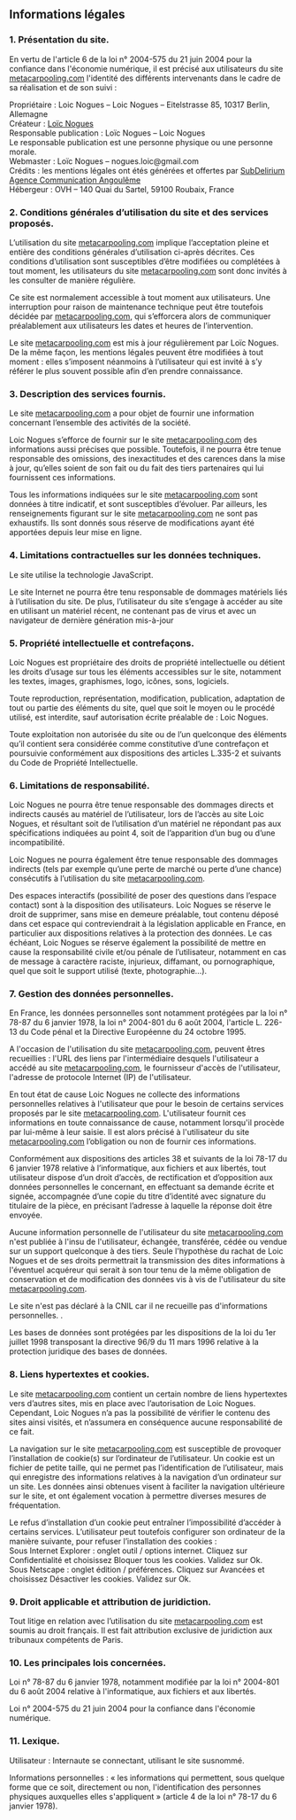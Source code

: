 <h2>Informations légales</h2>
<h3>1. Présentation du site.</h3>
<p>En vertu de l'article 6 de la loi n° 2004-575 du 21 juin 2004 pour la confiance dans l'économie numérique, il est précisé aux utilisateurs du site <a href="http://metacarpooling.com/" title="Loic Nogues - metacarpooling.com">metacarpooling.com</a> l'identité des différents intervenants dans le cadre de sa réalisation et de son suivi :</p>
<p>Propriétaire : Loic Nogues – Loic Nogues – Eitelstrasse 85, 10317 Berlin, Allemagne<br>
Créateur  : <a href="loicnogu.es">Loïc Nogues</a><br>
Responsable publication : Loïc Nogues – Loic Nogues<br>
Le responsable publication est une personne physique ou une personne morale.<br>
Webmaster : Loïc Nogues – nogues.loic@gmail.com<br>
Crédits : les mentions légales ont étés générées et offertes par <a href="http://www.subdelirium.com/" title="Agence Web Angoulême">SubDelirium Agence Communication Angoulême</a><br>
Hébergeur : OVH – 140 Quai du Sartel, 59100 Roubaix, France </p>
<h3>2. Conditions générales d’utilisation du site et des services proposés.</h3>
<p>L’utilisation du site <a href="http://metacarpooling.com/" title="Loic Nogues - metacarpooling.com">metacarpooling.com</a> implique l’acceptation pleine et entière des conditions générales d’utilisation ci-après décrites. Ces conditions d’utilisation sont susceptibles d’être modifiées ou complétées à tout moment, les utilisateurs du site <a href="http://metacarpooling.com/" title="Loic Nogues - metacarpooling.com">metacarpooling.com</a> sont donc invités à les consulter de manière régulière.</p>
<p>Ce site est normalement accessible à tout moment aux utilisateurs. Une interruption pour raison de maintenance technique peut être toutefois décidée par <a href="http://metacarpooling.com/" title="Loic Nogues - metacarpooling.com">metacarpooling.com</a>, qui s’efforcera alors de communiquer préalablement aux utilisateurs les dates et heures de l’intervention.</p>
<p>Le site <a href="http://metacarpooling.com/" title="Loic Nogues - metacarpooling.com">metacarpooling.com</a> est mis à jour régulièrement par Loïc Nogues. De la même façon, les mentions légales peuvent être modifiées à tout moment : elles s’imposent néanmoins à l’utilisateur qui est invité à s’y référer le plus souvent possible afin d’en prendre connaissance.</p>
<h3>3. Description des services fournis.</h3>
<p>Le site <a href="http://metacarpooling.com/" title="Loic Nogues - metacarpooling.com">metacarpooling.com</a> a pour objet de fournir une information concernant l’ensemble des activités de la société.</p>
<p>Loic Nogues s’efforce de fournir sur le site <a href="http://metacarpooling.com/" title="Loic Nogues - metacarpooling.com">metacarpooling.com</a> des informations aussi précises que possible. Toutefois, il ne pourra être tenue responsable des omissions, des inexactitudes et des carences dans la mise à jour, qu’elles soient de son fait ou du fait des tiers partenaires qui lui fournissent ces informations.</p>
<p>Tous les informations indiquées sur le site <a href="http://metacarpooling.com/" title="Loic Nogues - metacarpooling.com">metacarpooling.com</a> sont données à titre indicatif, et sont susceptibles d’évoluer. Par ailleurs, les renseignements figurant sur le site <a href="http://metacarpooling.com/" title="Loic Nogues - metacarpooling.com">metacarpooling.com</a> ne sont pas exhaustifs. Ils sont donnés sous réserve de modifications ayant été apportées depuis leur mise en ligne.</p>
<h3>4. Limitations contractuelles sur les données techniques.</h3>
<p>Le site utilise la technologie JavaScript.</p>
<p>Le site Internet ne pourra être tenu responsable de dommages matériels liés à l’utilisation du site. De plus, l’utilisateur du site s’engage à accéder au site en utilisant un matériel récent, ne contenant pas de virus et avec un navigateur de dernière génération mis-à-jour</p>
<h3>5. Propriété intellectuelle et contrefaçons.</h3>
<p>Loic Nogues est propriétaire des droits de propriété intellectuelle ou détient les droits d’usage sur tous les éléments accessibles sur le site, notamment les textes, images, graphismes, logo, icônes, sons, logiciels.</p>
<p>Toute reproduction, représentation, modification, publication, adaptation de tout ou partie des éléments du site, quel que soit le moyen ou le procédé utilisé, est interdite, sauf autorisation écrite préalable de : Loic Nogues.</p>
<p>Toute exploitation non autorisée du site ou de l’un quelconque des éléments qu’il contient sera considérée comme constitutive d’une contrefaçon et poursuivie conformément aux dispositions des articles L.335-2 et suivants du Code de Propriété Intellectuelle.</p>
<h3>6. Limitations de responsabilité.</h3>
<p>Loic Nogues ne pourra être tenue responsable des dommages directs et indirects causés au matériel de l’utilisateur, lors de l’accès au site Loic Nogues, et résultant soit de l’utilisation d’un matériel ne répondant pas aux spécifications indiquées au point 4, soit de l’apparition d’un bug ou d’une incompatibilité.</p>
<p>Loic Nogues ne pourra également être tenue responsable des dommages indirects (tels par exemple qu’une perte de marché ou perte d’une chance) consécutifs à l’utilisation du site <a href="http://metacarpooling.com/" title="Loic Nogues - metacarpooling.com">metacarpooling.com</a>.</p>
<p>Des espaces interactifs (possibilité de poser des questions dans l’espace contact) sont à la disposition des utilisateurs. Loic Nogues se réserve le droit de supprimer, sans mise en demeure préalable, tout contenu déposé dans cet espace qui contreviendrait à la législation applicable en France, en particulier aux dispositions relatives à la protection des données. Le cas échéant, Loic Nogues se réserve également la possibilité de mettre en cause la responsabilité civile et/ou pénale de l’utilisateur, notamment en cas de message à caractère raciste, injurieux, diffamant, ou pornographique, quel que soit le support utilisé (texte, photographie…).</p>
<h3>7. Gestion des données personnelles.</h3>
<p>En France, les données personnelles sont notamment protégées par la loi n° 78-87 du 6 janvier 1978, la loi n° 2004-801 du 6 août 2004, l'article L. 226-13 du Code pénal et la Directive Européenne du 24 octobre 1995.</p>
<p> A l'occasion de l'utilisation du site <a href="http://metacarpooling.com/" title="Loic Nogues - metacarpooling.com">metacarpooling.com</a>, peuvent êtres recueillies : l'URL des liens par l'intermédiaire desquels l'utilisateur a accédé au site <a href="http://metacarpooling.com/" title="Loic Nogues - metacarpooling.com">metacarpooling.com</a>, le fournisseur d'accès de l'utilisateur, l'adresse de protocole Internet (IP) de l'utilisateur.</p>
<p> En tout état de cause Loic Nogues ne collecte des informations personnelles relatives à l'utilisateur que pour le besoin de certains services proposés par le site <a href="http://metacarpooling.com/" title="Loic Nogues - metacarpooling.com">metacarpooling.com</a>. L'utilisateur fournit ces informations en toute connaissance de cause, notamment lorsqu'il procède par lui-même à leur saisie. Il est alors précisé à l'utilisateur du site <a href="http://metacarpooling.com/" title="Loic Nogues - metacarpooling.com">metacarpooling.com</a> l’obligation ou non de fournir ces informations.</p>
<p> Conformément aux dispositions des articles 38 et suivants de la loi 78-17 du 6 janvier 1978 relative à l’informatique, aux fichiers et aux libertés, tout utilisateur dispose d’un droit d’accès, de rectification et d’opposition aux données personnelles le concernant, en effectuant sa demande écrite et signée, accompagnée d’une copie du titre d’identité avec signature du titulaire de la pièce, en précisant l’adresse à laquelle la réponse doit être envoyée.</p>
<p> Aucune information personnelle de l'utilisateur du site <a href="http://metacarpooling.com/" title="Loic Nogues - metacarpooling.com">metacarpooling.com</a> n'est publiée à l'insu de l'utilisateur, échangée, transférée, cédée ou vendue sur un support quelconque à des tiers. Seule l'hypothèse du rachat de Loic Nogues et de ses droits permettrait la transmission des dites informations à l'éventuel acquéreur qui serait à son tour tenu de la même obligation de conservation et de modification des données vis à vis de l'utilisateur du site <a href="http://metacarpooling.com/" title="Loic Nogues - metacarpooling.com">metacarpooling.com</a>.</p>
<p>Le site n'est pas déclaré à la CNIL car il ne recueille pas d'informations personnelles. .</p>
<p>Les bases de données sont protégées par les dispositions de la loi du 1er juillet 1998 transposant la directive 96/9 du 11 mars 1996 relative à la protection juridique des bases de données.</p>
<h3>8. Liens hypertextes et cookies.</h3>
<p>Le site <a href="http://metacarpooling.com/" title="Loic Nogues - metacarpooling.com">metacarpooling.com</a> contient un certain nombre de liens hypertextes vers d’autres sites, mis en place avec l’autorisation de Loic Nogues. Cependant, Loic Nogues n’a pas la possibilité de vérifier le contenu des sites ainsi visités, et n’assumera en conséquence aucune responsabilité de ce fait.</p>
<p> La navigation sur le site <a href="http://metacarpooling.com/" title="Loic Nogues - metacarpooling.com">metacarpooling.com</a> est susceptible de provoquer l’installation de cookie(s) sur l’ordinateur de l’utilisateur. Un cookie est un fichier de petite taille, qui ne permet pas l’identification de l’utilisateur, mais qui enregistre des informations relatives à la navigation d’un ordinateur sur un site. Les données ainsi obtenues visent à faciliter la navigation ultérieure sur le site, et ont également vocation à permettre diverses mesures de fréquentation.</p>
<p> Le refus d’installation d’un cookie peut entraîner l’impossibilité d’accéder à certains services. L’utilisateur peut toutefois configurer son ordinateur de la manière suivante, pour refuser l’installation des cookies :<br>
  Sous Internet Explorer : onglet outil / options internet. Cliquez sur Confidentialité et choisissez Bloquer tous les cookies. Validez sur Ok.<br>
  Sous Netscape : onglet édition / préférences. Cliquez sur Avancées et choisissez Désactiver les cookies. Validez sur Ok.</p>
<h3>9. Droit applicable et attribution de juridiction.</h3>
<p>Tout litige en relation avec l’utilisation du site <a href="http://metacarpooling.com/" title="Loic Nogues - metacarpooling.com">metacarpooling.com</a> est soumis au droit français. Il est fait attribution exclusive de juridiction aux tribunaux compétents de Paris.</p>
<h3>10. Les principales lois concernées.</h3>
<p>Loi n° 78-87 du 6 janvier 1978, notamment modifiée par la loi n° 2004-801 du 6 août 2004 relative à l'informatique, aux fichiers et aux libertés.</p>
<p> Loi n° 2004-575 du 21 juin 2004 pour la confiance dans l'économie numérique.</p>
<h3>11. Lexique.</h3>
<p>Utilisateur : Internaute se connectant, utilisant le site susnommé.</p>
<p> Informations personnelles : « les informations qui permettent, sous quelque forme que ce soit, directement ou non, l'identification des personnes physiques auxquelles elles s'appliquent » (article 4 de la loi n° 78-17 du 6 janvier 1978).</p>
